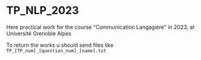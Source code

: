 # TP_NLP_2023
Here practical work for the course "Communication Langagière" in 2023, at Université Grenoble Alpes

To return the works u should send files like `TP_[TP_num]_[question_num]_[name].txt`



